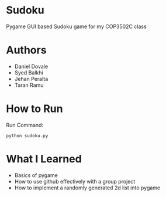 # Sudoku

Pygame GUI based Sudoku game for my COP3502C class

# Authors

* Daniel Dovale
* Syed Balkhi
* Jehan Peralta
* Taran Ramu

# How to Run

Run Command:

```
python sudoku.py
```

# What I Learned

* Basics of pygame
* How to use github effectively with a group project
* How to implement a randomly generated 2d list into pygame
